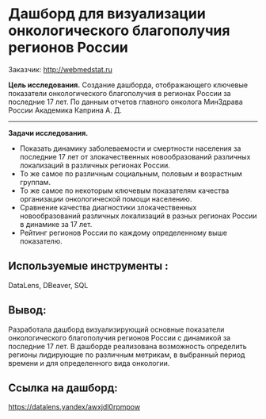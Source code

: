 # Дашборд для визуализации онкологического благополучия регионов России
Заказчик: <http://webmedstat.ru>

**Цель исследования.**
Создание дашборда, отображающего ключевые показатели онкологического благополучия в регионах России за последние 17 лет. По данным отчетов главного онколога МинЗдрава России Академика Каприна А. Д.   
   
_____
**Задачи исследования.**

- Показать динамику заболеваемости и смертности населения за последние 17 лет от злокачественных новообразований различных локализаций в различных регионах России.
- То же самое по  различным социальным, половым и возрастным группам.
- То же самое по некоторым ключевым показателям качества организации онкологической помощи населению. 
- Сравнение качества диагностики злокачественных новообразований различных локализаций в разных регионах России в динамике за 17 лет.
- Рейтинг регионов России по каждому определенному выше показателю.

## Используемые инструменты : 
DataLens, DBeaver, SQL

## Вывод:
Разработала дашборд визуализирующий основные показатели онкологического благополучия регионов России с динамикой за последние 17 лет. В дашборде реализована возможность определить регионы лидирующие по различным метрикам, в выбранный период времени и для определенного вида онкологии.

## Ссылка на дашборд:
<https://datalens.yandex/awxjdl0rpmpow>
